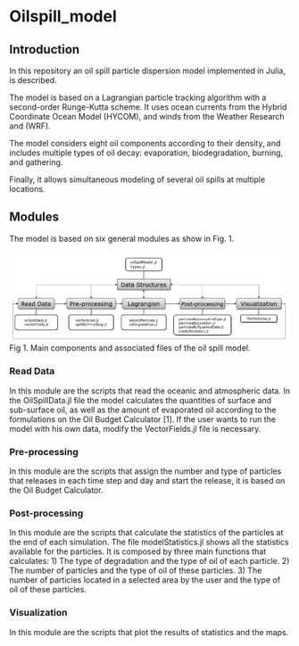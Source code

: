 # Oilspill_model

## Introduction

In this repository an oil spill particle dispersion model implemented in Julia, is described. 

 The model is based on a Lagrangian particle tracking algorithm with a second-order Runge-Kutta scheme. It uses ocean currents from the Hybrid Coordinate Ocean Model (HYCOM), and winds from the Weather Research and (WRF).

 The model considers eight oil components according to their density, and includes multiple types of oil decay: evaporation,
biodegradation, burning, and gathering.

 Finally, it allows simultaneous modeling of several oil spills at multiple locations.

## Modules 
 The model is based on six general modules as show in Fig. 1. 

![Figure 1](https://github.com/AndreaAnguiano/Oilspill_model-/blob/master/tools/juliamodel.png)
Fig 1. Main components and associated files of the oil spill model. 

### Read Data
In this module are the scripts that read the oceanic and atmospheric data.
In the OilSpillData.jl file the model calculates the quantities of surface and sub-surface oil, as well as the amount of evaporated oil according to the formulations on the Oil Budget Calculator [1].
If the user wants to run the model with his own data, modify the VectorFields.jl file is necessary.

### Pre-processing
In this module are the scripts that assign the number and type of particles that releases in each time step and day and start the release, it is based on the Oil Budget Calculator. 

### Post-processing
In this module are the scripts that calculate the statistics of the particles at the end of each simulation. The file modelStatistics.jl shows all the statistics available for the particles. It is composed by three main functions that calculates: 1) The type of degradation and the type of oil of each particle. 
2) The number of particles and the type of oil of these particles.
3) The number of particles located in a selected area by the user and the type of oil of these particles. 

### Visualization
In this module are the scripts that plot the results of statistics and the maps. 
